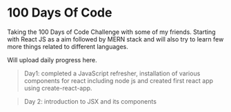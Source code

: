 # 100 Days Of Code

Taking the 100 Days of Code Challenge with some of my friends.
Starting with React JS as a aim followed by MERN stack and will also try to learn few more things related to different languages.

Will upload daily progress here.

> Day1:
completed a JavaScript refresher, installation of various components for react including node js and created first react app using create-react-app.

>Day 2:
introduction to JSX and its components

